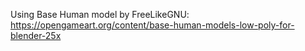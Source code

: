 Using Base Human model by FreeLikeGNU:
https://opengameart.org/content/base-human-models-low-poly-for-blender-25x
